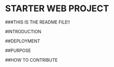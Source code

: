 # STARTER WEB PROJECT

###THIS IS THE README FILE!!


#INTRODUCTION


##DEPLOYMENT

##PURPOSE

##HOW TO CONTRIBUTE